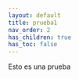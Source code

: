 ```yaml
---
layout: default
title: prueba1
nav_order: 2
has_children: true
has_toc: false
---
```

Esto es una prueba
